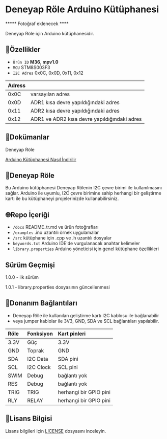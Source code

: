 # Deneyap Röle Arduino Kütüphanesi

***** Fotoğraf eklenecek ****

Deneyap Röle için Arduino kütüphanesidir.

## :mag_right:Özellikler 
- `Ürün ID` **M36**, **mpv1.0**
- `MCU` STM8S003F3
- `I2C Adres` 0x0C, 0x0D, 0x11, 0x12

| Adress |  | 
| :---      | :---     |
| 0x0C | varsayılan adres |
| 0x0D | ADR1 kısa devre yapıldığındaki adres |
| 0x11 | ADR2 kısa devre yapıldığındaki adres |
| 0x12 | ADR1 ve ADR2 kısa devre yapıldığındaki adres |

## :closed_book:Dokümanlar
Deneyap Röle

[Arduino Kütüphanesi Nasıl İndirilir](https://docs.arduino.cc/software/ide-v1/tutorials/installing-libraries)

## :pushpin:Deneyap Röle
Bu Arduino kütüphanesi Deneyap Rölenin I2C çevre birimi ile kullanılmasını sağlar. Arduino ile uyumlu, I2C çevre birimine sahip herhangi bir geliştirme kartı ile bu kütüphaneyi projelerinizde kullanabilirsiniz.

## :globe_with_meridians:Repo İçeriği
- `/docs` README_tr.md ve ürün fotoğrafları
- `/examples` .ino uzantılı örnek uygulamalar
- `/src` kütüphane için .cpp ve .h uzantılı dosyalar
- `keywords.txt` Arduino IDE'de vurgulanacak anahtar kelimeler
- `library.properties` Arduino yöneticisi için genel kütüphane özellikleri

## Sürüm Geçmişi
1.0.0 - ilk sürüm

1.0.1 - library.properties dosyasının güncellenmesi

## :rocket:Donanım Bağlantıları
- Deneyap Röle ile kullanılan geliştirme kartı I2C kablosu ile bağlanabilir
- veya jumper kablolar ile 3V3, GND, SDA ve SCL bağlantıları yapılabilir.

|Röle | Fonksiyon| Kart pinleri | 
| :---      | :---       |   :---  |
|3.3V       | Güç   	| 3.3V      | 
|GND        | Toprak  	| GND       | 
|SDA       	| I2C Data  | SDA pini | 
|SCL       	| I2C Clock | SCL pini | 
|SWIM		| Debug 	| bağlantı yok | 
|RES 		| Debug 	| bağlantı yok | 
|TRIG       | TRIG      | herhangi bir GPIO pini|
|RLY        | RELAY     | herhangi bir GPIO pini|

## :bookmark_tabs:Lisans Bilgisi 
Lisans bilgileri için [LICENSE](https://github.com/deneyapkart/deneyap-role-arduino-library/blob/master/LICENSE) dosyasını inceleyin.